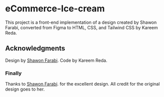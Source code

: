 # eCommerce-Ice-cream

This project is a front-end implementation of a design created by Shawon Farabi, converted from Figma to HTML, CSS, and Tailwind CSS by Kareem Reda.

## Acknowledgments

Design by <a href="https://www.figma.com/community/file/1421382750050113203/70-icecream-website-figma-template">Shawon Farabi</a>. Code by Kareem Reda.

### Finally
Thanks to <a href="https://www.figma.com/community/file/1421382750050113203/70-icecream-website-figma-template">Shawon Farabi</a>. for the excellent design. All credit for the original design goes to her.